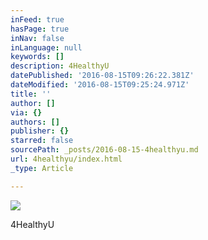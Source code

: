 ```yaml
---
inFeed: true
hasPage: true
inNav: false
inLanguage: null
keywords: []
description: 4HealthyU
datePublished: '2016-08-15T09:26:22.381Z'
dateModified: '2016-08-15T09:25:24.971Z'
title: ''
author: []
via: {}
authors: []
publisher: {}
starred: false
sourcePath: _posts/2016-08-15-4healthyu.md
url: 4healthyu/index.html
_type: Article

---
```

![](https://the-grid-user-content.s3-us-west-2.amazonaws.com/a0eb66ce-3822-4458-8e12-be6e7ce616cd.jpg)

4HealthyU